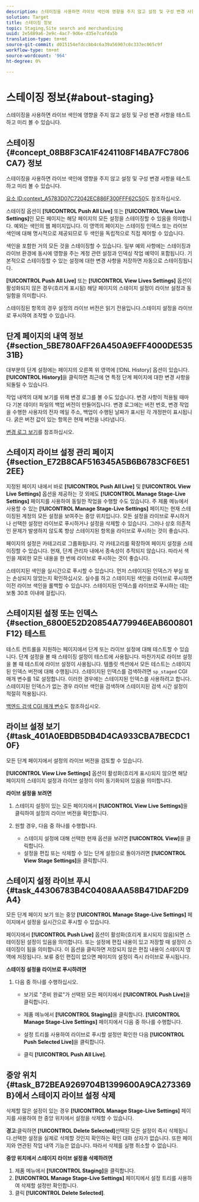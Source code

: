 ```yaml
---
description: 스테이징을 사용하면 라이브 색인에 영향을 주지 않고 설정 및 구성 변경 사항을 테스트하고 미리 볼 수 있습니다.
solution: Target
title: 스테이징 정보
topic: Staging,Site search and merchandising
uuid: 2e5889a6-2e9c-4ac7-9d6e-d35e7cafda5b
translation-type: tm+mt
source-git-commit: d015154efdccbb4c6a39a56907c0c337ec065c9f
workflow-type: tm+mt
source-wordcount: '964'
ht-degree: 0%

---
```



# 스테이징 정보{#about-staging}

스테이징을 사용하면 라이브 색인에 영향을 주지 않고 설정 및 구성 변경 사항을 테스트하고 미리 볼 수 있습니다.

## 스테이징 {#concept_08B8F3CA1F4241108F14BA7FC7806CA7} 정보

스테이징을 사용하면 라이브 색인에 영향을 주지 않고 설정 및 구성 변경 사항을 테스트하고 미리 볼 수 있습니다.

[요소 ID:context_A5783D07C72042EC886F300FFF62C50](c-about-simulator.md#context_A5783D07C72042EC8886F300FFF62C50)도 참조하십시오.

스테이징 옵션이 **[!UICONTROL Push All Live]** 또는 **[!UICONTROL View Live Settings]**&#x200B;인 모든 페이지는 해당 페이지의 모든 설정을 스테이징할 수 있음을 의미합니다. 예외는 색인의 웹 페이지입니다. 이 영역의 페이지는 스테이징 인덱스 또는 라이브 색인에 대해 명시적으로 제공되므로 두 색인을 독립적으로 직접 제어할 수 있습니다.

색인을 포함한 거의 모든 것을 스테이징할 수 있습니다. 일부 예외 사항에는 스테이징과 라이브 환경에 동시에 영향을 주는 계정 관련 설정과 인덱싱 작업 예약이 포함됩니다. 기본적으로 스테이징할 수 있는 설정에 대한 변경 사항을 저장하면 자동으로 스테이징됩니다.

**[!UICONTROL Push All Live]** 또는 **[!UICONTROL View Lives Settings]** 옵션이 활성화되지 않은 경우(흐리게 표시됨) 해당 페이지의 스테이지 설정이 라이브 설정과 동일함을 의미합니다.

스테이징된 항목의 경우 설정의 라이브 버전은 읽기 전용입니다.스테이지 설정을 라이브로 푸시하여 조작할 수 있습니다.

## 단계 페이지의 내역 정보 {#section_5BE780AFF26A450A9EFF4000DE53531B}

대부분의 단계 설정에는 페이지의 오른쪽 위 영역에 [!DNL History] 옵션이 있습니다. **[!UICONTROL History]**&#x200B;을 클릭하면 최근에 연 특정 단계 페이지에 대한 변경 사항을 되돌릴 수 있습니다.

작업 내역의 대체 보기를 위해 변경 로그를 볼 수도 있습니다. 변경 사항이 적용될 때마다 기본 데이터 파일의 백업 버전이 만들어집니다. 변경 로그에는 버전 번호, 변경 작업을 수행한 사용자의 전자 메일 주소, 백업이 수행된 날짜가 표시된 각 개정판이 표시됩니다. 굵은 버전 값이 있는 항목은 현재 버전을 나타냅니다.

[변경 로그 보기](c-about-reports-menu/c-about-reports-menu.md#task_166F1156719F4B3D834BEA8E249C8057)를 참조하십시오.

## 스테이지 라이브 설정 관리 페이지 {#section_E72B8CAF516345A5B6B6783CF6E512EE}

지정된 페이지 내에서 바로 **[!UICONTROL Push All Live]** 및 **[!UICONTROL View Live Settings]** 옵션을 제공하는 것 외에도 **[!UICONTROL Manage Stage-Live Settings]** 페이지를 사용하여 동일한 작업을 수행할 수도 있습니다. 주 제품 메뉴에서 사용할 수 있는 **[!UICONTROL Manage Stage-Live Settings]** 페이지는 현재 스테이징된 계정의 모든 설정을 보여주는 중앙 위치입니다. 모든 설정을 라이브로 푸시하거나 선택한 설정만 라이브로 푸시하거나 설정을 삭제할 수 있습니다. 그러나 상호 의존적인 문제가 발생하지 않도록 항상 스테이지된 항목을 라이브로 푸시하는 것이 좋습니다.

페이지의 설정은 카테고리로 그룹화됩니다. 각 카테고리를 확장하여 페이지 설정을 스테이징할 수 있습니다. 현재, 단계 관리자 내에서 종속성이 추적되지 않습니다. 따라서 색인을 제외한 모든 내용을 한 번에 라이브로 푸시하는 것이 좋습니다.

스테이지된 색인을 실시간으로 푸시할 수 있습니다. 먼저 스테이지된 인덱스가 부실 또는 손상되지 않았는지 확인하십시오. 실수를 하고 스테이지된 색인을 라이브로 푸시하면 이전 라이브 색인을 롤백할 수 있습니다. 스테이지된 인덱스를 라이브로 푸시하는 데는 보통 30초 이내에 걸립니다.

## 스테이지된 설정 또는 인덱스 {#section_6800E52D20854A779946EAB600801F12} 테스트

테스트 컨트롤을 지원하는 페이지에서 단계 또는 라이브 설정에 대해 테스트할 수 있습니다. 단계 설정을 볼 때 스테이징 설정이 테스트에 사용됩니다. 마찬가지로 라이브 설정을 볼 때 테스트에 라이브 설정이 사용됩니다. 템플릿 섹션에서 모든 테스트는 스테이지된 인덱스 버전에 대해 수행됩니다. 스테이지된 인덱스를 검색하려면 `sp_staged` CGI 매개 변수를 1로 설정합니다. 이러한 경우에는 스테이지된 인덱스를 사용하려고 합니다. 스테이지된 인덱스가 없는 경우 라이브 색인을 검색하며 스테이지된 검색 시간 설정이 적절히 적용됩니다.

[백엔드 검색 CGI 매개 변수](c-appendices/c-cgiparameters.md#reference_582E85C3886740C98FE88CA9DF7918E8)도 참조하십시오.

## 라이브 설정 보기 {#task_401A0EBDB5DB4D4CA933CBA7BECDC10F}

모든 단계 페이지에서 설정의 라이브 버전을 검토할 수 있습니다.

<!-- 

t_viewing_live_settings.xml

 -->

**[!UICONTROL View Live Settings]** 옵션이 활성화(흐리게 표시)되지 않으면 해당 페이지의 스테이지 설정과 라이브 설정이 이미 동기화되어 있음을 의미합니다.

**라이브 설정을 보려면**

1. 스테이지 설정이 있는 모든 페이지에서 **[!UICONTROL View Live Settings]**&#x200B;을 클릭하여 설정의 라이브 버전을 확인합니다.
1. 원할 경우, 다음 중 하나를 수행합니다.

   * 스테이지 설정에 대해 선택한 현재 옵션을 보려면 **[!UICONTROL View]**&#x200B;을 클릭합니다.
   * 설정을 편집 또는 삭제할 수 있는 단계 설정으로 돌아가려면 **[!UICONTROL View Stage Settings]**&#x200B;을 클릭합니다.

## 스테이지 설정 라이브 푸시 {#task_44306783B4C0408AAA58B471DAF2D9A4}

모든 단계 페이지 보기 또는 중앙 **[!UICONTROL Manage Stage-Live Settings]** 페이지에서 설정을 실시간으로 푸시할 수 있습니다.

<!-- 

t_pushing_live_settings_live.xml

 -->

페이지에서 **[!UICONTROL Push Live]** 옵션이 활성화(흐리게 표시되지 않음)되면 스테이징된 설정이 있음을 의미합니다. 또는 설정에 편집 내용이 있고 저장할 때 설정이 스테이징이 됨을 의미합니다. 이 옵션을 클릭하면 저장되지 않은 편집 내용이 스테이지 영역에 저장됩니다. 보류 중인 편집이 없으면 페이지의 설정이 즉시 라이브로 푸시됩니다.

**스테이징 설정을 라이브로 푸시하려면**

1. 다음 중 하나를 수행하십시오.

   * 보기로 &quot;준비 완료&quot;가 선택된 모든 페이지에서 **[!UICONTROL Push Live]**&#x200B;을 클릭합니다.
   * 제품 메뉴에서 **[!UICONTROL Staging]**&#x200B;을 클릭합니다. **[!UICONTROL Manage Stage-Live Settings]** 페이지에서 다음 중 하나를 수행합니다.

   * 설정 트리를 사용하여 라이브로 푸시할 설정만 확인한 다음 **[!UICONTROL Push Selected Live]**&#x200B;을 클릭합니다.
   * 클릭 **[!UICONTROL Push All Live]**.

## 중앙 위치 {#task_B72BEA9269704B1399600A9CA273369B}에서 스테이지 라이브 설정 삭제

삭제할 많은 설정이 있는 경우 **[!UICONTROL Manage Stage-Live Settings]** 페이지를 사용하여 한 중앙 위치에서 설정을 삭제할 수 있습니다.

<!-- 

t_deleting_staged_settings_from_a_central_location.xml

 -->

**경고**:클릭하면  **[!UICONTROL Delete Selected]**&#x200B;선택된 모든 설정이 즉시 삭제됩니다.선택한 설정을 실제로 삭제할 것인지 확인하는 확인 대화 상자가 없습니다. 또한 페이지와 연관된 작업 내역 기능은 없습니다. 따라서 삭제를 실행 취소할 수 없습니다.

**중앙 위치에서 스테이지 라이브 설정을 삭제하려면**

1. 제품 메뉴에서 **[!UICONTROL Staging]**&#x200B;을 클릭합니다.
1. **[!UICONTROL Manage Stage-Live Settings]** 페이지에서 설정 트리를 사용하여 삭제할 설정만 확인합니다.
1. 클릭 **[!UICONTROL Delete Selected]**.
